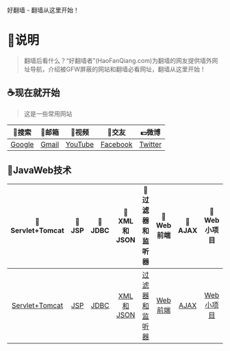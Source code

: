好翻墙 - 翻墙从这里开始！

# :sparkling_heart:说明 #

> 翻墙后看什么？“好翻墙者”(HaoFanQiang.com)为翻墙的网友提供墙外网址导航，介绍被GFW屏蔽的网站和翻墙必看网址，翻墙从这里开始！


## :coffee:现在就开始 ##

> 这是一些常用网站

| :book:搜索 | :memo:邮箱 | :ski:视频 | :guitar:交友 |:dollar:微博 |
| :------:| :------: | :------: |:------: |:------: |
| [Google](https://www.google.com/) | [Gmail](https://www.gmail.com/) | [YouTube](https://www.youtube.com/) |[Facebook](https://www.facebook.com/) |[Twitter](https://www.twitter.com/) |


## :page_facing_up:JavaWeb技术 ##

| :ledger:Servlet+Tomcat | :microscope:JSP | :ring:JDBC | :tshirt:XML和JSON |:ribbon:过滤器和监听器 |:rice:Web前端 |:ramen:AJAX |:hamburger:Web小项目 |
| :------:| :------: | :------: |:------: |:------: |:------: |:------: |:------: |
| [Servlet+Tomcat](src/servlet.md) | [JSP](src/jsp.md) | [JDBC](src/jdbc.md) |[XML和JSON](src/xml&json.md) |[过滤器和监听器](src/filter&listener.md) |[Web前端](src/web.md) |[AJAX](src/ajax.md) |[Web小项目](src/javawebproject.md) |
